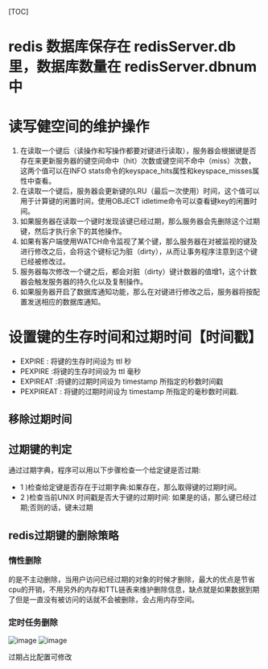 [TOC]
# redis 数据库保存在 redisServer.db里，数据库数量在 redisServer.dbnum中

# 读写健空间的维护操作
1. 在读取一个键后（读操作和写操作都要对键进行读取），服务器会根据键是否存在来更新服务器的键空间命中（hit）次数或键空间不命中（miss）次数，这两个值可以在INFO stats命令的keyspace_hits属性和keyspace_misses属性中查看。
1. 在读取一个键后，服务器会更新键的LRU（最后一次使用）时间，这个值可以用于计算键的闲置时间，使用OBJECT idletime<key>命令可以查看键key的闲置时间。
1. 如果服务器在读取一个键时发现该键已经过期，那么服务器会先删除这个过期键，然后才执行余下的其他操作。
1. 如果有客户端使用WATCH命令监视了某个键，那么服务器在对被监视的键及进行修改之后，会将这个键标记为脏（dirty），从而让事务程序注意到这个键已经被修改过。
1. 服务器每次修改一个键之后，都会对脏（dirty）键计数器的值增1，这个计数器会触发服务器的持久化以及复制操作。
1. 如果服务器开启了数据库通知功能，那么在对键进行修改之后，服务器将按配置发送相应的数据库通知。


# 设置键的生存时间和过期时间【时间戳】
- EXPIRE <KEY> <TTL> : 将键的生存时间设为 ttl 秒
- PEXPIRE <KEY> <TTL> :将键的生存时间设为 ttl 毫秒
- EXPIREAT <KEY> <timestamp> :将键的过期时间设为 timestamp 所指定的秒数时间戳
- PEXPIREAT <KEY> <timestamp>: 将键的过期时间设为 timestamp 所指定的毫秒数时间戳.
## 移除过期时间
## 过期键的判定

通过过期字典，程序可以用以下步骤检查一个给定键是否过期:
- 1 )检查给定键是否存在于过期字典:如果存在，那么取得键的过期时间。
- 2 )检查当前UNIX 时间戳是否大于键的过期时间: 如果是的话，那么键已经过期;否则的话，键未过期
## redis过期键的删除策略


### 惰性删除
的是不主动删除，当用户访问已经过期的对象的时候才删除，最大的优点是节省cpu的开销，不用另外的内存和TTL链表来维护删除信息，缺点就是如果数据到期了但是一直没有被访问的话就不会被删除，会占用内存空间。

### 定时任务删除

![image](https://img-blog.csdn.net/2018072910094364?watermark/2/text/aHR0cHM6Ly9ibG9nLmNzZG4ubmV0L3RyMTkxMg==/font/5a6L5L2T/fontsize/400/fill/I0JBQkFCMA==/dissolve/70)
![image](https://img-blog.csdn.net/2018072910094364?watermark/2/text/aHR0cHM6Ly9ibG9nLmNzZG4ubmV0L3RyMTkxMg==/font/5a6L5L2T/fontsize/400/fill/I0JBQkFCMA==/dissolve/70)

过期占比配置可修改